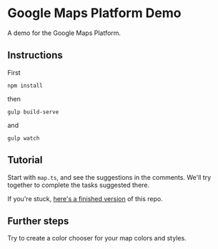 # Google Maps Platform Demo

A demo for the Google Maps Platform.

## Instructions

First

```
npm install
```

then

```
gulp build-serve
```

and

```
gulp watch
```

## Tutorial

Start with `map.ts`, and see the suggestions in the comments.
We'll try together to complete the tasks suggested there.

If you're stuck, [here's a finished version](https://github.com/mandarini/gmap-vanilla) of this repo.

## Further steps

Try to create a color chooser for your map colors and styles.
